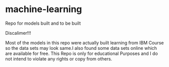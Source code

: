 # machine-learning
Repo for models built and to be built

Discalimer!!!

  Most of the models in this repo were actually built learning from IBM Course so the data sets may look same.I also found some data sets online which are available for free.
  This Repo is only for educational Purposes and I do not intend to violate any rights or copy from others.
